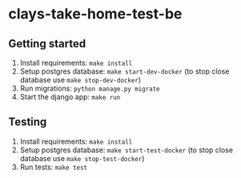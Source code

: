 # clays-take-home-test-be

## Getting started

1. Install requirements: `make install`
2. Setup postgres database: `make start-dev-docker` (to stop close database use `make stop-dev-docker`)
3. Run migrations: `python manage.py migrate`
4. Start the django app: `make run`

## Testing

1. Install requirements: `make install`
2. Setup postgres database: `make start-test-docker` (to stop close database use `make stop-test-docker`)
3. Run tests: `make test`
